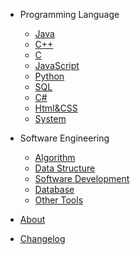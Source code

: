 - Programming Language

  - [Java](java.md)
  - [C++](cpp.md)
  - [C](c.md)
  - [JavaScript](javascript.md)
  - [Python](python.md)
  - [SQL](sql.md)
  - [C#](csharp.md)
  - [Html&CSS](html&css.md)
  - [System](system.md)
  

- Software Engineering

  - [Algorithm](algorithm.md)
  - [Data Structure](data-structure.md)
  - [Software Development](software-development.md)
  - [Database](database.md)
  - [Other Tools](other-tools.md)



- [About](about.md)
- [Changelog](changelog.md)
